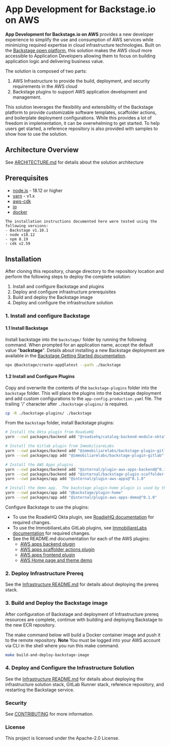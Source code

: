 # App Development for Backstage<!-- -->.io on AWS

**App Development for Backstage<!-- -->.io on AWS** provides a new developer experience to simplify the use and consumption of AWS services while minimizing required expertise in cloud infrastructure technologies.
Built on the [Backstage open platform](https://backstage.io), this solution makes the AWS cloud more accessible to Application Developers allowing them to focus on building application logic and delivering business value.

The solution is composed of two parts:

1. AWS Infrastructure to provide the build, deployment, and security requirements in the AWS cloud
2. Backstage plugins to support AWS application development and management.

This solution leverages the flexibility and extensibility of the Backstage platform to provide customizable software templates, scaffolder actions, and boilerplate deployment configurations. While this provides a lot of freedom in implementation, it can be overwhelming to get started.  To help users get started, a reference repository is also provided with samples to show how to use the solution.

## Architecture Overview

See [ARCHITECTURE.md](./docs/ARCHITECTURE.md) for details about the solution architecture

## Prerequisites

- [node.js](https://nodejs.org/en/) - 18.12 or higher
- [yarn](https://classic.yarnpkg.com/en/docs/install) - v1.x
- [aws-cdk](https://docs.aws.amazon.com/cdk/v2/guide/getting_started.html#getting_started_install)
- [jq](https://stedolan.github.io/jq/)
- [docker](https://www.docker.com/)

```
The installation instructions documented here were tested using the following versions:
- Backstage v1.10.1
- node v18.12
- npm 8.19
- cdk v2.59
```

## Installation

After cloning this repository, change directory to the repository location and perform the following steps to deploy the complete solution:

1. Install and configure Backstage and plugins
2. Deploy and configure infrastructure prerequisites
3. Build and deploy the Backstage image
4. Deploy and configure the infrastructure solution

### 1. Install and configure Backstage

#### 1.1 Install Backstage
Install backstage into the `backstage/` folder by running the following command.  When prompted for an application name, accept the default value "**backstage**".  Details about installing a new Backstage deployment are available in the [Backstage Getting Started documentation](https://backstage.io/docs/getting-started/).

```sh
npx @backstage/create-app@latest --path ./backstage
```

#### 1.2 Install and Configure Plugins
Copy and overwrite the contents of the `backstage-plugins` folder into the `backstage` folder.  This will place the plugins into the backstage deployment and add custom configurations to the `app-config.production.yaml` file.
The trailing '/' character after `./backstage-plugins/` is required.

```sh
cp -R ./backstage-plugins/ ./backstage
```

From the `backstage` folder, install Backstage plugins:
```sh
# Install the Okta plugin from RoadieHQ
yarn --cwd packages/backend add "@roadiehq/catalog-backend-module-okta"

# Install the Gitlab plugin from ImmobiliareLabs
yarn --cwd packages/backend add "@immobiliarelabs/backstage-plugin-gitlab-backend"
yarn --cwd packages/app add "@immobiliarelabs/backstage-plugin-gitlab"

# Install the AWS Apps plugins
yarn --cwd packages/backend add "@internal/plugin-aws-apps-backend@^0.1.0"
yarn --cwd packages/backend add "@internal/backstage-plugin-scaffolder-backend-module-aws-apps@^0.1.0"
yarn --cwd packages/app add "@internal/plugin-aws-apps@^0.1.0"

# Install the demo app.  The backstage plugin-home plugin is used by the aws-apps-demo plugin
yarn --cwd packages/app add "@backstage/plugin-home"
yarn --cwd packages/app add "@internal/plugin-aws-apps-demo@^0.1.0"
```

Configure Backstage to use the plugins:

- To use the RoadieHQ Okta plugin, see [RoadieHQ documentation](@roadiehq/catalog-backend-module-okta) for required changes.
- To use the ImmobiliareLabs GitLab plugins, see [ImmobiliareLabs documentation](https://github.com/immobiliare/backstage-plugin-gitlab) for required changes.
- See the README.md documentation for each of the AWS plugins:
  - [AWS apps backend plugin](./backstage/plugins/aws-apps-backend/README.md)
  - [AWS apps scaffolder actions plugin](./backstage/plugins/scaffolder-backend-module-aws-apps/README.md)
  - [AWS apps frontend plugin](./backstage/plugins/aws-apps/README.md)
  - [AWS Home page and theme demo](./backstage/plugins/aws-apps-demo/README.md)

### 2. Deploy Infrastructure Prereq

See the [Infrastructure README.md](./infrastructure/README.md#1-prerequisites) for details about deploying the prereq stack.

### 3. Build and Deploy the Backstage image

After configuration of Backstage and deployment of Infrastructure prereq resources are complete, continue with building and deploying Backstage to the new ECR repository.

The make command below will build a Docker container image and push it to the remote repository.
**Note** You must be logged into your AWS account via CLI in the shell where you run this make command.
```sh
make build-and-deploy-backstage-image
```

### 4. Deploy and Configure the Infrastructure Solution

See the [Infrastructure README.md](./infrastructure/README.md#3-deploy-the-solution-stack) for details about deploying the infrastructure solution stack, GitLab Runner stack, reference repository, and restarting the Backstage service.

### Security

See [CONTRIBUTING](CONTRIBUTING.md#security-issue-notifications) for more information.

### License

This project is licensed under the Apache-2.0 License.
